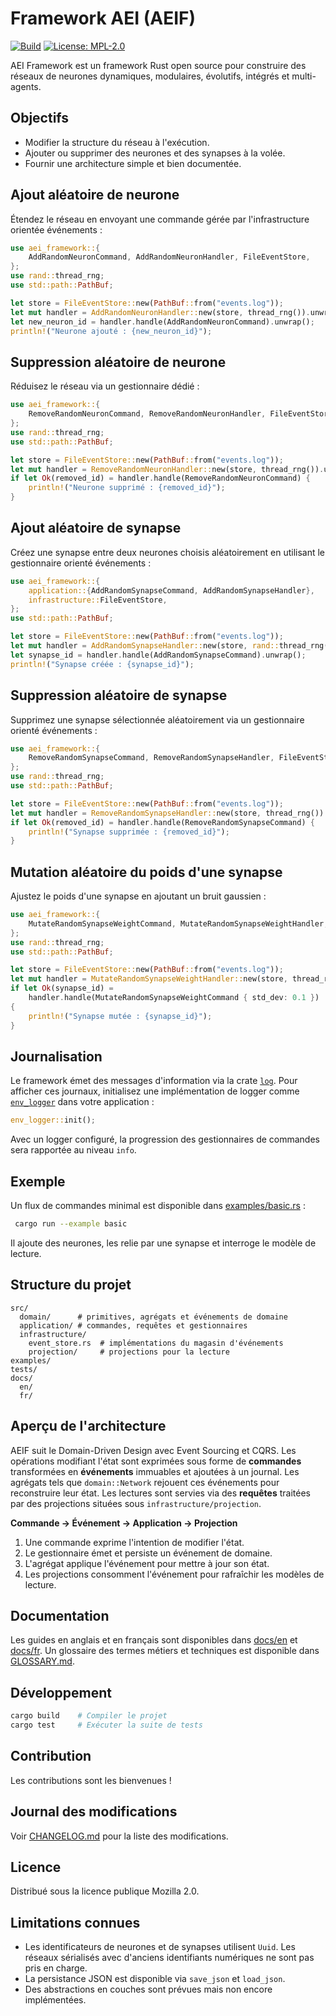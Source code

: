 # Framework AEI (AEIF)

[![Build](https://img.shields.io/badge/build-passing-brightgreen)](https://github.com/owner/aei-framework/actions)
[![License: MPL-2.0](https://img.shields.io/badge/license-MPL%202.0-blue)](LICENSE)

AEI Framework est un framework Rust open source pour construire des réseaux de neurones dynamiques, modulaires, évolutifs, intégrés et multi-agents.

## Objectifs

- Modifier la structure du réseau à l'exécution.
- Ajouter ou supprimer des neurones et des synapses à la volée.
- Fournir une architecture simple et bien documentée.

## Ajout aléatoire de neurone

Étendez le réseau en envoyant une commande gérée par l'infrastructure orientée événements :

```rust
use aei_framework::{
    AddRandomNeuronCommand, AddRandomNeuronHandler, FileEventStore,
};
use rand::thread_rng;
use std::path::PathBuf;

let store = FileEventStore::new(PathBuf::from("events.log"));
let mut handler = AddRandomNeuronHandler::new(store, thread_rng()).unwrap();
let new_neuron_id = handler.handle(AddRandomNeuronCommand).unwrap();
println!("Neurone ajouté : {new_neuron_id}");
```

## Suppression aléatoire de neurone

Réduisez le réseau via un gestionnaire dédié :

```rust
use aei_framework::{
    RemoveRandomNeuronCommand, RemoveRandomNeuronHandler, FileEventStore,
};
use rand::thread_rng;
use std::path::PathBuf;

let store = FileEventStore::new(PathBuf::from("events.log"));
let mut handler = RemoveRandomNeuronHandler::new(store, thread_rng()).unwrap();
if let Ok(removed_id) = handler.handle(RemoveRandomNeuronCommand) {
    println!("Neurone supprimé : {removed_id}");
}
```

## Ajout aléatoire de synapse

Créez une synapse entre deux neurones choisis aléatoirement en utilisant le gestionnaire orienté événements :

```rust
use aei_framework::{
    application::{AddRandomSynapseCommand, AddRandomSynapseHandler},
    infrastructure::FileEventStore,
};
use std::path::PathBuf;

let store = FileEventStore::new(PathBuf::from("events.log"));
let mut handler = AddRandomSynapseHandler::new(store, rand::thread_rng()).unwrap();
let synapse_id = handler.handle(AddRandomSynapseCommand).unwrap();
println!("Synapse créée : {synapse_id}");
```

## Suppression aléatoire de synapse

Supprimez une synapse sélectionnée aléatoirement via un gestionnaire orienté événements :

```rust
use aei_framework::{
    RemoveRandomSynapseCommand, RemoveRandomSynapseHandler, FileEventStore,
};
use rand::thread_rng;
use std::path::PathBuf;

let store = FileEventStore::new(PathBuf::from("events.log"));
let mut handler = RemoveRandomSynapseHandler::new(store, thread_rng()).unwrap();
if let Ok(removed_id) = handler.handle(RemoveRandomSynapseCommand) {
    println!("Synapse supprimée : {removed_id}");
}
```

## Mutation aléatoire du poids d'une synapse

Ajustez le poids d'une synapse en ajoutant un bruit gaussien :

```rust
use aei_framework::{
    MutateRandomSynapseWeightCommand, MutateRandomSynapseWeightHandler, FileEventStore,
};
use rand::thread_rng;
use std::path::PathBuf;

let store = FileEventStore::new(PathBuf::from("events.log"));
let mut handler = MutateRandomSynapseWeightHandler::new(store, thread_rng()).unwrap();
if let Ok(synapse_id) =
    handler.handle(MutateRandomSynapseWeightCommand { std_dev: 0.1 })
{
    println!("Synapse mutée : {synapse_id}");
}
```

## Journalisation

Le framework émet des messages d'information via la crate [`log`](https://docs.rs/log). Pour afficher ces journaux, initialisez une implémentation de logger comme [`env_logger`](https://docs.rs/env_logger) dans votre application :

```rust
env_logger::init();
```

Avec un logger configuré, la progression des gestionnaires de commandes sera rapportée au niveau `info`.

## Exemple

Un flux de commandes minimal est disponible dans [examples/basic.rs](../../examples/basic.rs) :

```bash
 cargo run --example basic
```

Il ajoute des neurones, les relie par une synapse et interroge le modèle de lecture.

## Structure du projet

```
src/
  domain/      # primitives, agrégats et événements de domaine
  application/ # commandes, requêtes et gestionnaires
  infrastructure/
    event_store.rs  # implémentations du magasin d'événements
    projection/     # projections pour la lecture
examples/
tests/
docs/
  en/
  fr/
```

## Aperçu de l'architecture

AEIF suit le Domain-Driven Design avec Event Sourcing et CQRS. Les opérations modifiant l'état sont exprimées sous forme de **commandes** transformées en **événements** immuables et ajoutées à un journal. Les agrégats tels que `domain::Network` rejouent ces événements pour reconstruire leur état. Les lectures sont servies via des **requêtes** traitées par des projections situées sous `infrastructure/projection`.

**Commande → Événement → Application → Projection**

1. Une commande exprime l'intention de modifier l'état.
2. Le gestionnaire émet et persiste un événement de domaine.
3. L'agrégat applique l'événement pour mettre à jour son état.
4. Les projections consomment l'événement pour rafraîchir les modèles de lecture.

## Documentation

Les guides en anglais et en français sont disponibles dans [docs/en](docs/en/README.md) et [docs/fr](docs/fr/README.md).
Un glossaire des termes métiers et techniques est disponible dans [GLOSSARY.md](GLOSSARY.md).

## Développement

```bash
cargo build    # Compiler le projet
cargo test     # Exécuter la suite de tests
```

## Contribution

Les contributions sont les bienvenues !

## Journal des modifications

Voir [CHANGELOG.md](CHANGELOG.md) pour la liste des modifications.

## Licence

Distribué sous la licence publique Mozilla 2.0.

## Limitations connues

- Les identificateurs de neurones et de synapses utilisent `Uuid`. Les réseaux sérialisés avec d'anciens identifiants numériques ne sont pas pris en charge.
- La persistance JSON est disponible via `save_json` et `load_json`.
- Des abstractions en couches sont prévues mais non encore implémentées.
